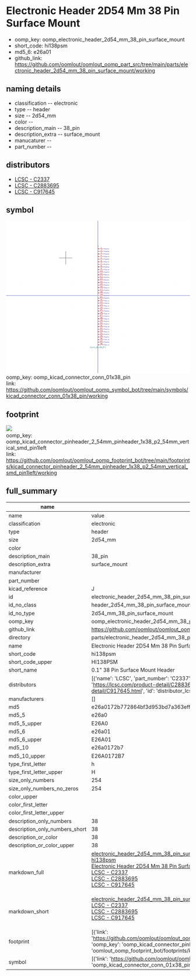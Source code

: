 # Electronic Header 2D54 Mm 38 Pin Surface Mount

  
* oomp_key: oomp_electronic_header_2d54_mm_38_pin_surface_mount 
* short_code: hi138psm
* md5_6: e26a01  
* github_link: https://github.com/oomlout/oomlout_oomp_part_src/tree/main/parts/electronic_header_2d54_mm_38_pin_surface_mount/working  
## naming details
* classification -- electronic
* type -- header
* size -- 2d54_mm
* color -- 
* description_main -- 38_pin
* description_extra -- surface_mount
* manucaturer -- 
* part_number -- 

## distributors
* [LCSC - C2337](https://lcsc.com/product-detail/C2337.html)   
* [LCSC - C2883695](https://lcsc.com/product-detail/C2883695.html)   
* [LCSC - C917645](https://lcsc.com/product-detail/C917645.html)   


## symbol

![](symbol/0/working/working_600.png)  
oomp_key: oomp_kicad_connector_conn_01x38_pin  
link: https://github.com/oomlout/oomlout_oomp_symbol_bot/tree/main/symbols/kicad_connector_conn_01x38_pin/working  

## footprint

![](footprint/0/working/working_600.png)  
oomp_key: oomp_kicad_connector_pinheader_2_54mm_pinheader_1x38_p2_54mm_vertical_smd_pin1left  
link: https://github.com/oomlout/oomlout_oomp_footprint_bot/tree/main/footprints/kicad_connector_pinheader_2_54mm_pinheader_1x38_p2_54mm_vertical_smd_pin1left/working  

## full_summary
| name | value | 
| --- | --- | 
| name | value | 
| classification | electronic | 
| type | header | 
| size | 2d54_mm | 
| color |  | 
| description_main | 38_pin | 
| description_extra | surface_mount | 
| manufacturer |  | 
| part_number |  | 
| kicad_reference | J | 
| id | electronic_header_2d54_mm_38_pin_surface_mount | 
| id_no_class | header_2d54_mm_38_pin_surface_mount | 
| id_no_type | 2d54_mm_38_pin_surface_mount | 
| oomp_key | oomp_electronic_header_2d54_mm_38_pin_surface_mount | 
| github_link | https://github.com/oomlout/oomlout_oomp_part_src/tree/main/parts/electronic_header_2d54_mm_38_pin_surface_mount/working | 
| directory | parts/electronic_header_2d54_mm_38_pin_surface_mount | 
| name | Electronic Header 2D54 Mm 38 Pin Surface Mount | 
| short_code | hi138psm | 
| short_code_upper | HI138PSM | 
| short_name | 0.1" 38 Pin Surface Mount Header | 
| distributors | [{'name': 'LCSC', 'part_number': 'C2337', 'link': 'https://lcsc.com/product-detail/C2337.html', 'id': 'distributor_lcsc'}, {'name': 'LCSC', 'part_number': 'C2883695', 'link': 'https://lcsc.com/product-detail/C2883695.html', 'id': 'distributor_lcsc'}, {'name': 'LCSC', 'part_number': 'C917645', 'link': 'https://lcsc.com/product-detail/C917645.html', 'id': 'distributor_lcsc'}] | 
| manufacturers | [] | 
| md5 | e26a0172b772864bf3d953bd7a363eff | 
| md5_5 | e26a0 | 
| md5_5_upper | E26A0 | 
| md5_6 | e26a01 | 
| md5_6_upper | E26A01 | 
| md5_10 | e26a0172b7 | 
| md5_10_upper | E26A0172B7 | 
| type_first_letter | h | 
| type_first_letter_upper | H | 
| size_only_numbers | 254 | 
| size_only_numbers_no_zeros | 254 | 
| color_upper |  | 
| color_first_letter |  | 
| color_first_letter_upper |  | 
| description_only_numbers | 38 | 
| description_only_numbers_short | 38 | 
| description_or_color | 38 | 
| description_or_color_upper | 38 | 
| markdown_full | [electronic_header_2d54_mm_38_pin_surface_mount](https://github.com/oomlout/oomlout_oomp_part_src/tree/main/parts/electronic_header_2d54_mm_38_pin_surface_mount/working)<br>[hi138psm](https://github.com/oomlout/oomlout_oomp_part_src/tree/main/parts/electronic_header_2d54_mm_38_pin_surface_mount/working)<br>[Electronic Header 2D54 Mm 38 Pin Surface Mount](https://github.com/oomlout/oomlout_oomp_part_src/tree/main/parts/electronic_header_2d54_mm_38_pin_surface_mount/working)<br>[LCSC - C2337<br>](https://lcsc.com/product-detail/C2337.html)[LCSC - C2883695<br>](https://lcsc.com/product-detail/C2883695.html)[LCSC - C917645<br>](https://lcsc.com/product-detail/C917645.html)<br> | 
| markdown_short | [electronic_header_2d54_mm_38_pin_surface_mount](https://github.com/oomlout/oomlout_oomp_part_src/tree/main/parts/electronic_header_2d54_mm_38_pin_surface_mount/working)<br>[LCSC - C2337<br>](https://lcsc.com/product-detail/C2337.html)[LCSC - C2883695<br>](https://lcsc.com/product-detail/C2883695.html)[LCSC - C917645<br>](https://lcsc.com/product-detail/C917645.html)<br> | 
| footprint | [{'link': 'https://github.com/oomlout/oomlout_oomp_footprint_bot/tree/main/foootprntss/kicad_connector_pinheader_2_54mm_pinheader_1x38_p2_54mm_vertical_smd_pin1left', 'oomp_key': 'oomp_kicad_connector_pinheader_2_54mm_pinheader_1x38_p2_54mm_vertical_smd_pin1left', 'directory': 'oomlout_oomp_footprint_bot/footprints/kicad_connector_pinheader_2_54mm_pinheader_1x38_p2_54mm_vertical_smd_pin1left//working/working.kicad_mod'}] | 
| symbol | [{'link': 'https://github.com/oomlout/oomlout_oomp_symbol_bot/tree/main/symbols/kicad_connector_conn_01x38_pin', 'oomp_key': 'oomp_kicad_connector_conn_01x38_pin', 'directory': 'oomlout_oomp_symbol_bot/symbols/kicad_connector_conn_01x38_pin//working/working.kicad_sym'}] | 
